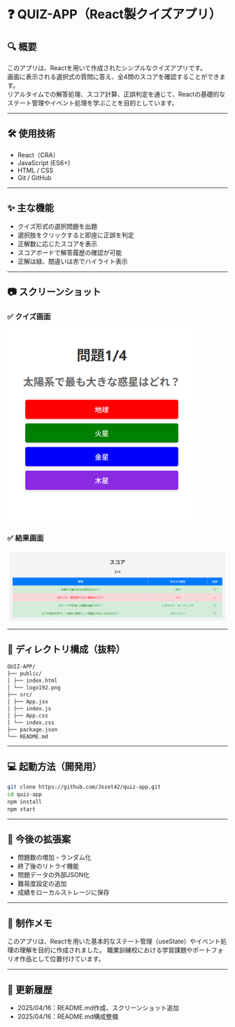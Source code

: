 # ❓ QUIZ-APP（React製クイズアプリ）

## 🔍 概要
このアプリは、Reactを用いて作成されたシンプルなクイズアプリです。  
画面に表示される選択式の質問に答え、全4問のスコアを確認することができます。  
リアルタイムでの解答処理、スコア計算、正誤判定を通じて、Reactの基礎的なステート管理やイベント処理を学ぶことを目的としています。

---

## 🛠 使用技術
- React（CRA）
- JavaScript (ES6+)
- HTML / CSS
- Git / GitHub

---

## ✨ 主な機能
- クイズ形式の選択問題を出題
- 選択肢をクリックすると即座に正誤を判定
- 正解数に応じたスコアを表示
- スコアボードで解答履歴の確認が可能
- 正解は緑、間違いは赤でハイライト表示

---

## 📷 スクリーンショット
### ✅ クイズ画面
![クイズ画面](./public/screenshot1.png)

### ✅ 結果画面
![結果画面](./public/screenshot2.png)

---

## 📂 ディレクトリ構成（抜粋）
```
QUIZ-APP/ 
├── public/ 
│ ├── index.html 
│ └── logo192.png 
├── src/
│ ├── App.jsx 
│ ├── index.js 
│ ├── App.css 
│ └── index.css 
├── package.json 
└── README.md
```

---

## 💻 起動方法（開発用）
```bash
git clone https://github.com/Jozet42/quiz-app.git
cd quiz-app
npm install
npm start
```

---

## 🧪 今後の拡張案
- 問題数の増加・ランダム化
- 終了後のリトライ機能
- 問題データの外部JSON化
- 難易度設定の追加
- 成績をローカルストレージに保存

---

## 🙌 制作メモ
このアプリは、Reactを用いた基本的なステート管理（useState）やイベント処理の理解を目的に作成されました。
職業訓練校における学習課題やポートフォリオ作品として位置付けています。

---

## 📝 更新履歴
- 2025/04/16：README.md作成、スクリーンショット追加
- 2025/04/16：README.md構成整備